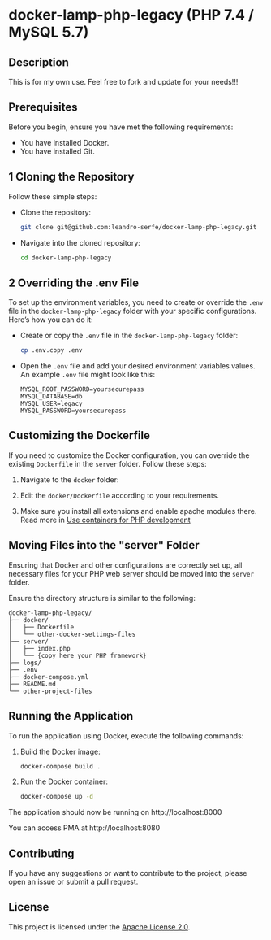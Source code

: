 # docker-lamp-php-legacy (PHP 7.4 / MySQL 5.7)

## Description

This is for my own use. Feel free to fork and update for your needs!!!

## Prerequisites

Before you begin, ensure you have met the following requirements:
- You have installed Docker.
- You have installed Git.

## 1 Cloning the Repository

Follow these simple steps:

 - Clone the repository:
    ```bash
    git clone git@github.com:leandro-serfe/docker-lamp-php-legacy.git
    ```
   
 - Navigate into the cloned repository:
    ```bash
    cd docker-lamp-php-legacy
    ```

## 2 Overriding the .env File

To set up the environment variables, you need to create or override the `.env` file in the `docker-lamp-php-legacy` folder with your specific configurations. Here’s how you can do it:

 - Create or copy the `.env` file in the `docker-lamp-php-legacy` folder:
    ```bash    
    cp .env.copy .env
    ```
   
 - Open the `.env` file and add your desired environment variables values. An example `.env` file might look like this:
    ```env    
    MYSQL_ROOT_PASSWORD=yoursecurepass
    MYSQL_DATABASE=db
    MYSQL_USER=legacy
    MYSQL_PASSWORD=yoursecurepass
    ```

## Customizing the Dockerfile

If you need to customize the Docker configuration, you can override the existing `Dockerfile` in the `server` folder. Follow these steps:

1. Navigate to the `docker` folder:

2. Edit the `docker/Dockerfile` according to your requirements.

3. Make sure you install all extensions and enable apache modules there. Read more in [Use containers for PHP development](https://docs.docker.com/language/php/develop/)


## Moving Files into the "server" Folder

Ensuring that Docker and other configurations are correctly set up, all necessary files for your PHP web server should be moved into the `server` folder. 

Ensure the directory structure is similar to the following:

```
docker-lamp-php-legacy/
├── docker/
│   ├── Dockerfile
│   └── other-docker-settings-files
├── server/
│   ├── index.php
│   └── {copy here your PHP framework}
├── logs/
├── .env
├── docker-compose.yml
├── README.md
└── other-project-files
```

## Running the Application

To run the application using Docker, execute the following commands:

1. Build the Docker image:
    ```bash
    docker-compose build .
    ```

2. Run the Docker container:
    ```bash
    docker-compose up -d
    ```

The application should now be running on http://localhost:8000

You can access PMA at http://localhost:8080

## Contributing

If you have any suggestions or want to contribute to the project, please open an issue or submit a pull request.

## License

This project is licensed under the [Apache License 2.0](LICENSE).
